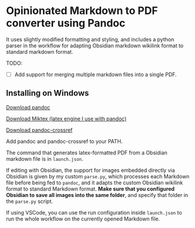 # Opinionated Markdown to PDF converter using Pandoc

It uses slightly modified formatting and styling, and includes a python parser in the workflow for adapting Obsidian markdown wikilink format to standard markdown format.

TODO:
- [ ] Add support for merging multiple markdown files into a single PDF.

## Installing on Windows

[Download pandoc](https://pandoc.org/installing.html)

[Download Miktex (latex engine I use with pandoc)](https://miktex.org/download)

[Download pandoc-crossref](https://github.com/lierdakil/pandoc-crossref)

Add pandoc and pandoc-crossref to your PATH.

The command that generates latex-formatted PDF from a Obsidian markdown file is in `launch.json`.

If editing with Obsidian, the support for images embedded directly via Obsidian is given by my custom `parse.py`, which processes each Markdown file before being fed to `pandoc`, and it adapts the custom Obsidian wikilink format to standard Markdown format. **Make sure that you configured Obsidian to save all images into the same folder**, and specify that folder in the `parse.py` script.

If using VSCode, you can use the run configuration inside `launch.json` to run the whole workflow on the currently opened Markdown file.